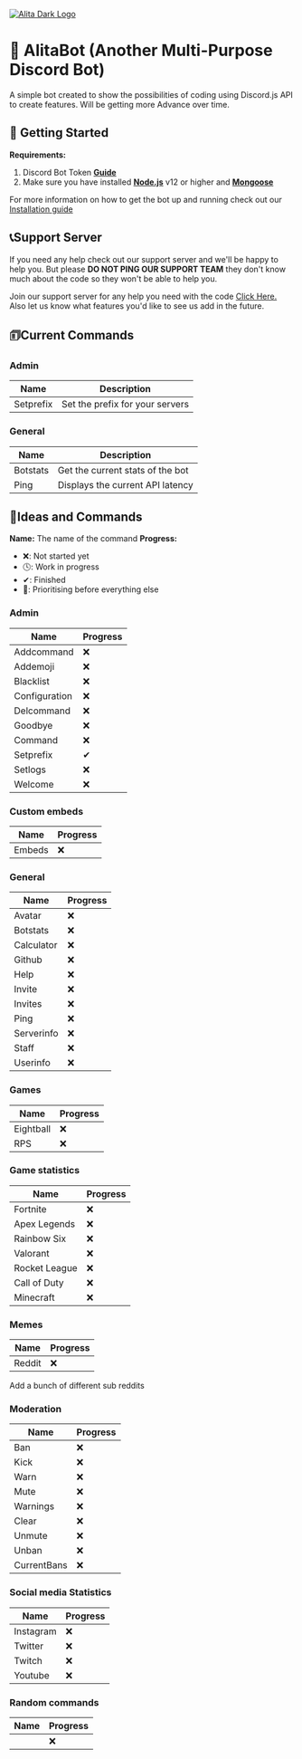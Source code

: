 [![Alita Dark Logo](https://cdn.discordapp.com/attachments/455063175277051934/679113277099474954/banner.PNG)](https://Patreon.com/KSJaay 'KSJaay')

# 🤖 AlitaBot (Another Multi-Purpose Discord Bot)
A simple bot created to show the possibilities of coding using Discord.js API to create features. Will be getting more Advance over time.

## 🚀 Getting Started
**Requirements:**
1. Discord Bot Token **[Guide](https://discordjs.guide/preparations/setting-up-a-bot-application.html#your-token)**
2. Make sure you have installed **[Node.js](https://nodejs.org/en/)** v12 or higher and **[Mongoose](https://mongoosejs.com/docs/)**


For more information on how to get the bot up and running check out our [Installation guide](https://ksjaay.gitbook.io/alitabot/)

## 📞Support Server
If you need any help check out our support server and we'll be happy to help you. But please **DO NOT PING OUR SUPPORT TEAM** they don't know much about the code so they won't be able to help you.

Join our support server for any help you need with the code [Click Here.](https://discord.gg/ahcFREu)
Also let us know what features you'd like to see us add in the future.

## 🗊Current Commands

### Admin
|Name| Description |
|-----------|---------------------------------|
| Setprefix | Set the prefix for your servers |

### General
|Name| Description |
|----------|----------------------------------|
| Botstats | Get the current stats of the bot |
|   Ping   | Displays the current API latency |

## 📝Ideas and Commands
**Name:** The name of the command
**Progress:**
 - ❌: Not started yet
 - 🕓: Work in progress
 - ✔: Finished
 - 💯: Prioritising before everything else

### Admin
 | Name          | Progress |
 |---------------|----------|
 | Addcommand    |    ❌    |
 | Addemoji      |    ❌    |
 | Blacklist     |    ❌    |
 | Configuration |    ❌    |
 | Delcommand    |    ❌    |
 | Goodbye       |    ❌    |
 | Command       |    ❌    |
 | Setprefix     |    ✔     |
 | Setlogs       |    ❌    |
 | Welcome       |    ❌    |

### Custom embeds
 | Name   | Progress |
 |--------|----------|
 | Embeds |    ❌    |

### General
 | Name       | Progress |
 |------------|----------|
 | Avatar     |    ❌    |
 | Botstats   |    ❌    |
 | Calculator |    ❌    |
 | Github     |    ❌    |
 | Help       |    ❌    |
 | Invite     |    ❌    |
 | Invites    |    ❌    |
 | Ping       |    ❌    |
 | Serverinfo |    ❌    |
 | Staff      |    ❌    |
 | Userinfo   |    ❌    |

### Games
| Name      | Progress |
|-----------|----------|
| Eightball |    ❌    |
| RPS       |    ❌    |

### Game statistics
|    Name      | Progress |
|--------------|----------|
| Fortnite     |    ❌    |
| Apex Legends |    ❌    |
| Rainbow Six  |    ❌    |
| Valorant     |    ❌    |
| Rocket League|    ❌    |
| Call of Duty |    ❌    |
| Minecraft    |    ❌    |


### Memes
| Name   | Progress |
|--------|----------|
| Reddit |    ❌    |

Add a bunch of different sub reddits

### Moderation
| Name       | Progress |
|------------|----------|
| Ban        |    ❌    |
| Kick       |    ❌    |
| Warn       |    ❌    |
| Mute       |    ❌    |
| Warnings   |    ❌    |
| Clear      |    ❌    |
| Unmute     |    ❌    |
| Unban      |    ❌    |
| CurrentBans|    ❌    |

### Social media Statistics
| Name      | Progress |
|-----------|----------|
| Instagram |    ❌    |
| Twitter   |    ❌    |
| Twitch    |    ❌    |
| Youtube   |    ❌    |

### Random commands
|Name| Progress |
|----|----------|
||    ❌    |
